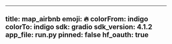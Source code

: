 
---
title: map_airbnb 
emoji: 🔥
colorFrom: indigo
colorTo: indigo
sdk: gradio
sdk_version: 4.1.2
app_file: run.py
pinned: false
hf_oauth: true
---
